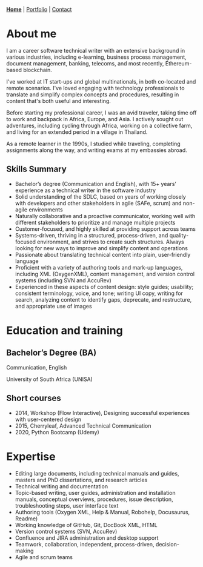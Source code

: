 
[**Home**](https://carolynduangprom.github.io/) | [Portfolio](https://carolynduangprom.github.io/portfolio) | [Contact](https://carolynduangprom.github.io/contact)

# About me

I am a career software technical writer with an extensive background in various industries, including e-learning, business process management, document management, banking, telecoms, and most recently, Ethereum-based blockchain.

I've worked at IT start-ups and global multinationals, in both co-located and remote scenarios. I've loved engaging with technology professionals to translate and simplify complex concepts and procedures, resulting in content that's both useful and interesting. 

Before starting my professional career, I was an avid traveler, taking time off to work and backpack in Africa, Europe, and Asia. I actively sought out adventures, including cycling through Africa, working on a collective farm, and living for an extended period in a village in Thailand. 

As a remote learner in the 1990s, I studied while traveling, completing assignments along the way, and writing exams at my embassies abroad. 


## Skills Summary
* Bachelor’s degree (Communication and English), with 15+ years’ experience as a technical writer in the software industry
* Solid understanding of the SDLC, based on years of working closely with developers and other stakeholders in agile (SAFe, scrum) and non-agile environments
* Naturally collaborative and a proactive communicator, working well with different stakeholders to prioritize and manage multiple projects
* Customer-focused, and highly skilled at providing support across teams 
* Systems-driven, thriving in a structured, process-driven, and quality-focused environment, and strives to create such structures. Always looking for new ways to improve and simplify content and operations
* Passionate about translating technical content into plain, user-friendly language 
* Proficient with a variety of authoring tools and mark-up languages, including XML (OxygenXML), content management, and version control systems (including SVN and AccuRev)
* Experienced in these aspects of content design: style guides; usability; consistent terminology, voice, and tone; writing UI copy, writing for search, analyzing content to identify gaps, deprecate, and restructure, and appropriate use of images 



# Education and training
## Bachelor’s Degree (BA)

Communication, English

University of South Africa (UNISA)

## Short courses
* 2014, Workshop (Flow Interactive), Designing successful experiences with user-centered design
* 2015, Cherryleaf, Advanced Technical Communication
* 2020, Python Bootcamp (Udemy)


# Expertise
* Editing large documents, including technical manuals and guides, masters and PhD dissertations, and research articles
* Technical writing and documentation
* Topic-based writing, user guides, administration and installation manuals, conceptual overviews, procedures, issue description, troubleshooting steps, user interface text
* Authoring tools (Oxygen XML, Help & Manual, Robohelp, Docusaurus, Readme)
* Working knowledge of GitHub, Git, DocBook XML, HTML
* Version control systems (SVN, AccuRev)
*	Confluence and JIRA administration and desktop support 
*	Teamwork, collaboration, independent, process-driven, decision-making
*	Agile and scrum teams

